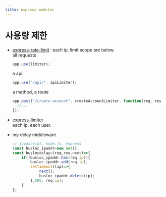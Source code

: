 ```yaml
---
title: express modules
---
```

<link rel="stylesheet" href="/global.css">

# 사용량 제한
- [express-rate-limit](https://www.npmjs.com/package/express-rate-limit) : each ip, limit scope are below.\
    all requests
    ```js
    app.use(limiter);
    ```
    a api
    ```js
    app.use("/api/", apiLimiter);
    ```
    a method, a route
    ```js
    app.post("/create-account", createAccountLimiter, function(req, res) {
      //...
    });
    ```
    

- [express-limiter](https://www.npmjs.com/package/express-limiter)\
    each ip, each user.

- my delay middleware
    ```js
    // javascript, node.js, express
    const busloc_ipaddr=new Set();
    const buslocdelay=(req,res,next)=>{
        if(!busloc_ipaddr.has(req.ip)){
            busloc_ipaddr.add(req.ip);
            setTimeout((ip)=>{
                next();
                busloc_ipaddr.delete(ip);
            },500, req.ip);
        }
    };
    ```

